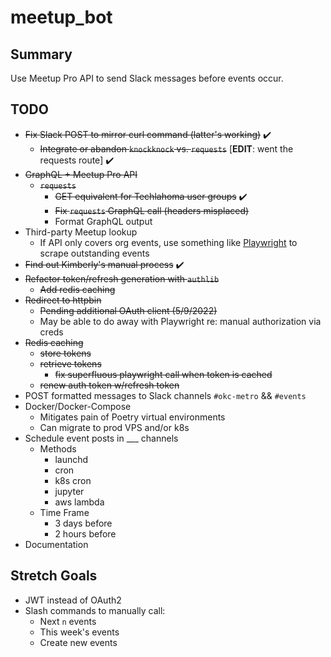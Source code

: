 # meetup_bot

## Summary
Use Meetup Pro API to send Slack messages before events occur.

## TODO
* ~~Fix Slack POST to mirror curl command (latter's working)~~ ✔️
  * ~~Integrate or abandon `knockknock` vs. `requests`~~ [**EDIT**: went the requests route] ✔️
* ~~GraphQL + Meetup Pro API~~
  * ~~`requests`~~
    * ~~GET equivalent for Techlahoma user groups~~ ✔️
    * ~~Fix `requests` GraphQL call (headers misplaced)~~
    * Format GraphQL output
* Third-party Meetup lookup
  * If API only covers org events, use something like [Playwright](https://playwright.dev/python/) to scrape outstanding events
* ~~Find out Kimberly's manual process~~ ✔️
* ~~Refactor token/refresh generation with `authlib`~~
  * ~~Add redis caching~~
* ~~Redirect to httpbin~~
  * ~~Pending additional OAuth client (5/9/2022)~~
  * May be able to do away with Playwright re: manual authorization via creds
* ~~Redis caching~~
  * ~~store tokens~~
  * ~~retrieve tokens~~
    * ~~fix superfluous playwright call when token is cached~~
  * ~~renew auth token w/refresh token~~
* POST formatted messages to Slack channels `#okc-metro` && `#events`
* Docker/Docker-Compose
  * Mitigates pain of Poetry virtual environments
  * Can migrate to prod VPS and/or k8s 
* Schedule event posts in ___ channels
  * Methods
    * launchd
    * cron
    * k8s cron
    * jupyter
    * aws lambda
  * Time Frame 
    * 3 days before
    * 2 hours before
* Documentation

## Stretch Goals
* JWT instead of OAuth2
* Slash commands to manually call:
  * Next `n` events
  * This week's events
  * Create new events
